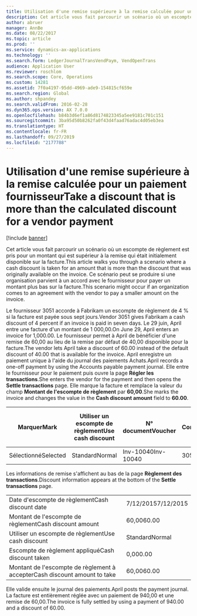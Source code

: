 ```yaml
---
title: Utilisation d'une remise supérieure à la remise calculée pour un paiement fournisseur
description: Cet article vous fait parcourir un scénario où un escompte de règlement est pris pour un montant qui est supérieur à la remise qui était initialement disponible sur la facture. Ce scénario peut se produire si une organisation parvient à un accord avec le fournisseur pour payer un montant plus bas sur la facture.
author: abruer
manager: AnnBe
ms.date: 08/22/2017
ms.topic: article
ms.prod: ''
ms.service: dynamics-ax-applications
ms.technology: ''
ms.search.form: LedgerJournalTransVendPaym, VendOpenTrans
audience: Application User
ms.reviewer: roschlom
ms.search.scope: Core, Operations
ms.custom: 14281
ms.assetid: 7f0a4197-95dd-4969-ade9-154815cf659e
ms.search.region: Global
ms.author: shpandey
ms.search.validFrom: 2016-02-28
ms.dyn365.ops.version: AX 7.0.0
ms.openlocfilehash: b84b3d6ef1a86d8174823345a5ee9181c701c151
ms.sourcegitcommit: 3ba95d50b8262fa0f43d4faad76adac4d05eb3ea
ms.translationtype: HT
ms.contentlocale: fr-FR
ms.lasthandoff: 09/27/2019
ms.locfileid: "2177788"
---
```

# <a name="take-a-discount-that-is-more-than-the-calculated-discount-for-a-vendor-payment"></a><span data-ttu-id="7c8f9-104">Utilisation d'une remise supérieure à la remise calculée pour un paiement fournisseur</span><span class="sxs-lookup"><span data-stu-id="7c8f9-104">Take a discount that is more than the calculated discount for a vendor payment</span></span>

[!include [banner](../includes/banner.md)]

<span data-ttu-id="7c8f9-105">Cet article vous fait parcourir un scénario où un escompte de règlement est pris pour un montant qui est supérieur à la remise qui était initialement disponible sur la facture.</span><span class="sxs-lookup"><span data-stu-id="7c8f9-105">This article walks you through a scenario where a cash discount is taken for an amount that is more than the discount that was originally available on the invoice.</span></span> <span data-ttu-id="7c8f9-106">Ce scénario peut se produire si une organisation parvient à un accord avec le fournisseur pour payer un montant plus bas sur la facture.</span><span class="sxs-lookup"><span data-stu-id="7c8f9-106">This scenario might occur if an organization comes to an agreement with the vendor to pay a smaller amount on the invoice.</span></span> 

<span data-ttu-id="7c8f9-107">Le fournisseur 3051 accorde à Fabrikam un escompte de règlement de 4 % si la facture est payée sous sept jours.</span><span class="sxs-lookup"><span data-stu-id="7c8f9-107">Vendor 3051 gives Fabrikam a cash discount of 4 percent if an invoice is paid in seven days.</span></span> <span data-ttu-id="7c8f9-108">Le 29 juin, April entre une facture d'un montant de 1 000,00.</span><span class="sxs-lookup"><span data-stu-id="7c8f9-108">On June 29, April enters an invoice for 1,000.00.</span></span> <span data-ttu-id="7c8f9-109">Le fournisseur permet à April de bénéficier d'une remise de 60,00 au lieu de la remise par défaut de 40,00 disponible pour la facture.</span><span class="sxs-lookup"><span data-stu-id="7c8f9-109">The vendor lets April take a discount of 60.00 instead of the default discount of 40.00 that is available for the invoice.</span></span> <span data-ttu-id="7c8f9-110">April enregistre un paiement unique à l'aide du journal des paiements Achats.</span><span class="sxs-lookup"><span data-stu-id="7c8f9-110">April records a one-off payment by using the Accounts payable payment journal.</span></span> <span data-ttu-id="7c8f9-111">Elle entre le fournisseur pour le paiement puis ouvre la page **Régler les transactions**.</span><span class="sxs-lookup"><span data-stu-id="7c8f9-111">She enters the vendor for the payment and then opens the **Settle transactions** page.</span></span> <span data-ttu-id="7c8f9-112">Elle marque la facture et remplace la valeur du champ **Montant de l'escompte de règlement** par **60,00**.</span><span class="sxs-lookup"><span data-stu-id="7c8f9-112">She marks the invoice and changes the value in the **Cash discount amount** field to **60.00**.</span></span>

| <span data-ttu-id="7c8f9-113">Marquer</span><span class="sxs-lookup"><span data-stu-id="7c8f9-113">Mark</span></span>     | <span data-ttu-id="7c8f9-114">Utiliser un escompte de règlement</span><span class="sxs-lookup"><span data-stu-id="7c8f9-114">Use cash discount</span></span> | <span data-ttu-id="7c8f9-115">N° document</span><span class="sxs-lookup"><span data-stu-id="7c8f9-115">Voucher</span></span>   | <span data-ttu-id="7c8f9-116">Compte</span><span class="sxs-lookup"><span data-stu-id="7c8f9-116">Account</span></span> | <span data-ttu-id="7c8f9-117">Date</span><span class="sxs-lookup"><span data-stu-id="7c8f9-117">Date</span></span>      | <span data-ttu-id="7c8f9-118">Date d'échéance</span><span class="sxs-lookup"><span data-stu-id="7c8f9-118">Due date</span></span>  | <span data-ttu-id="7c8f9-119">Facture</span><span class="sxs-lookup"><span data-stu-id="7c8f9-119">Invoice</span></span> | <span data-ttu-id="7c8f9-120">Montant dans la devise de transaction</span><span class="sxs-lookup"><span data-stu-id="7c8f9-120">Amount in transaction currency</span></span> | <span data-ttu-id="7c8f9-121">Devise</span><span class="sxs-lookup"><span data-stu-id="7c8f9-121">Currency</span></span> | <span data-ttu-id="7c8f9-122">Montant à régler</span><span class="sxs-lookup"><span data-stu-id="7c8f9-122">Amount to settle</span></span> |
|----------|-------------------|-----------|---------|-----------|-----------|---------|--------------------------------|----------|------------------|
| <span data-ttu-id="7c8f9-123">Sélectionné</span><span class="sxs-lookup"><span data-stu-id="7c8f9-123">Selected</span></span> | <span data-ttu-id="7c8f9-124">Standard</span><span class="sxs-lookup"><span data-stu-id="7c8f9-124">Normal</span></span>            | <span data-ttu-id="7c8f9-125">Inv-10040</span><span class="sxs-lookup"><span data-stu-id="7c8f9-125">Inv-10040</span></span> | <span data-ttu-id="7c8f9-126">3051</span><span class="sxs-lookup"><span data-stu-id="7c8f9-126">3051</span></span>    | <span data-ttu-id="7c8f9-127">6/29/2015</span><span class="sxs-lookup"><span data-stu-id="7c8f9-127">6/29/2015</span></span> | <span data-ttu-id="7c8f9-128">7/29/2015</span><span class="sxs-lookup"><span data-stu-id="7c8f9-128">7/29/2015</span></span> | <span data-ttu-id="7c8f9-129">10040</span><span class="sxs-lookup"><span data-stu-id="7c8f9-129">10040</span></span>   | <span data-ttu-id="7c8f9-130">1 000,00</span><span class="sxs-lookup"><span data-stu-id="7c8f9-130">1,000.00</span></span>                       | <span data-ttu-id="7c8f9-131">USD</span><span class="sxs-lookup"><span data-stu-id="7c8f9-131">USD</span></span>      | <span data-ttu-id="7c8f9-132">940,00</span><span class="sxs-lookup"><span data-stu-id="7c8f9-132">940.00</span></span>           |

<span data-ttu-id="7c8f9-133">Les informations de remise s'affichent au bas de la page **Règlement des transactions**.</span><span class="sxs-lookup"><span data-stu-id="7c8f9-133">Discount information appears at the bottom of the **Settle transactions** page.</span></span>

|                              |           |
|------------------------------|-----------|
| <span data-ttu-id="7c8f9-134">Date d'escompte de règlement</span><span class="sxs-lookup"><span data-stu-id="7c8f9-134">Cash discount date</span></span>           | <span data-ttu-id="7c8f9-135">7/12/2015</span><span class="sxs-lookup"><span data-stu-id="7c8f9-135">7/12/2015</span></span> |
| <span data-ttu-id="7c8f9-136">Montant de l'escompte de règlement</span><span class="sxs-lookup"><span data-stu-id="7c8f9-136">Cash discount amount</span></span>         | <span data-ttu-id="7c8f9-137">60,00</span><span class="sxs-lookup"><span data-stu-id="7c8f9-137">60.00</span></span>     |
| <span data-ttu-id="7c8f9-138">Utiliser un escompte de règlement</span><span class="sxs-lookup"><span data-stu-id="7c8f9-138">Use cash discount</span></span>            | <span data-ttu-id="7c8f9-139">Standard</span><span class="sxs-lookup"><span data-stu-id="7c8f9-139">Normal</span></span>    |
| <span data-ttu-id="7c8f9-140">Escompte de règlement appliqué</span><span class="sxs-lookup"><span data-stu-id="7c8f9-140">Cash discount taken</span></span>          | <span data-ttu-id="7c8f9-141">0,00</span><span class="sxs-lookup"><span data-stu-id="7c8f9-141">0.00</span></span>      |
| <span data-ttu-id="7c8f9-142">Montant de l'escompte de règlement à accepter</span><span class="sxs-lookup"><span data-stu-id="7c8f9-142">Cash discount amount to take</span></span> | <span data-ttu-id="7c8f9-143">60,00</span><span class="sxs-lookup"><span data-stu-id="7c8f9-143">60.00</span></span>     |

<span data-ttu-id="7c8f9-144">Elle valide ensuite le journal des paiements.</span><span class="sxs-lookup"><span data-stu-id="7c8f9-144">April posts the payment journal.</span></span> <span data-ttu-id="7c8f9-145">La facture est entièrement réglée avec un paiement de 940,00 et une remise de 60,00.</span><span class="sxs-lookup"><span data-stu-id="7c8f9-145">The invoice is fully settled by using a payment of 940.00 and a discount of 60.00.</span></span>



